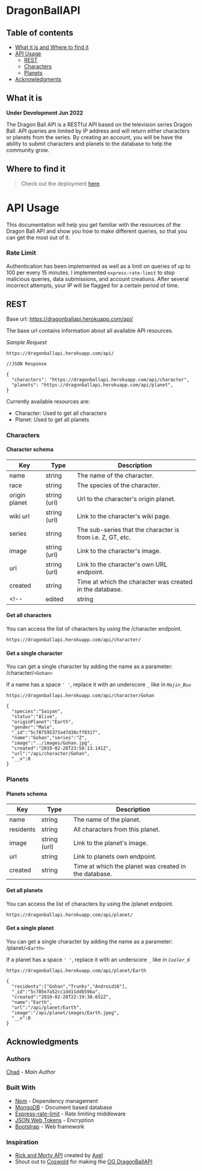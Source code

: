 # DragonBallAPI

## Table of contents

- [What it is and Where to find it](#what-it-is)
- [API Usage](#api-usage)
  - [REST](#rest)
  - [Characters](#characters)
  - [Planets](#planets)
- [Acknowledgments](#acknowledgments)

## What it is

**Under Development Jun 2022**

The Dragon Ball API is a RESTful API based on the television series Dragon Ball. API queries are limited by IP address and will return either characters or planets from the series. 
By creating an account, you will be have the ability to submit characters and planets to the database to help the community grow.

## Where to find it
> Check out the deployment [here](https://dragonballapi.herokuapp.com/).

# API Usage
This documentation will help you get familiar with the resources of the Dragon Ball API and show you how to make different queries, so that you can get the most out of it.

### Rate Limit
Authentication has been implemented as well as a limit on queries of up to 100 per every 15 minutes. I implemented `express-rate-limit` to stop malicious queries, data submissions, and account creations. After several incorrect attempts, your IP will be flagged for a certain period of time.

## REST
Base url: https://dragonballapi.herokuapp.com/api/

The base url contains information about all available API resources.

*Sample Request*
```
https://dragonballapi.herokuapp.com/api/
```
```
//JSON Response

{
  "characters": "https://dragonballapi.herokuapp.com/api/character",
  "planets": "https://dragonballapi.herokuapp.com/api/planet",
}
```
Currently available resources are:

* Character: Used to get all characters
* Planet: Used to get all planets

### Characters

#### Character schema
|Key|Type|Description|
|---|---|---|
|name|string|The name of the character.
|race|string|The species of the character.
|origin planet|string (url)|Url to the character's origin planet.
|wiki url|string (url)|Link to the character's wiki page.
|series|string|The sub-series that the character is from i.e. Z, GT, etc.
|image|string (url)|Link to the character's image.
|url|string (url)|Link to the character's own URL endpoint.
|created|string|Time at which the character was created in the database.
<!-- |edited|string|Time at which the character was last edited in the database. -->

#### Get all characters
You can access the list of characters by using the /character endpoint.
```
https://dragonballapi.herokuapp.com/api/character/
```

#### Get a single character
You can get a single character by adding the name as a parameter: /character/`<Gohan>`

If a name has a space `' '`, replace it with an underscore `_` like in *`Majin_Buu`*
```
https://dragonballapi.herokuapp.com/api/character/Gohan
```
```
{
  "species":"Saiyan",
  "status":"Alive",
  "originPlanet":"Earth",
  "gender":"Male",
  "_id":"5c787595373a47d30cff0317",
  "name":"Gohan","series":"Z",
  "image":"../images/Gohan.jpg",
  "created":"2019-02-28T23:58:13.141Z",
  "url":"/api/character/Gohan",
  "__v":0
}
```

### Planets

#### Planets schema
|Key|Type|Description|
|---|---|---|
|name|string|The name of the planet.
|residents|string|All characters from this planet.
|image|string (url)|Link to the planet's image.
|url|string|Link to planets own endpoint.
|created|string|Time at which the planet was created in the database.


#### Get all planets
You can access the list of characters by using the /planet endpoint.
```
https://dragonballapi.herokuapp.com/api/planet/
```

#### Get a single planet
You can get a single character by adding the name as a parameter: /planet/`<Earth>`

If a planet has a space `' '`, replace it with an underscore `_` like in  *`Cooler_6`*
```
https://dragonballapi.herokuapp.com/api/planet/Earth
```
```
{
  "residents":["Gohan","Trunks","Android16"],
  "_id":"5c785e7a52cc1dd11ddb59ba",
  "created":"2019-02-28T22:19:38.652Z",
  "name":"Earth",
  "url":"/api/planet/Earth",
  "image":"/api/planet/images/Earth.jpeg",
  "__v":0
}
```

<!-- ## Getting Started -->

<!-- These instructions will get you a copy of the project up and running on your local machine for **development and testing purposes**. -->

<!-- For access to the live deployment, visit:  
[https://dragonballapi.herokuapp.com](https://dragonballapi.herokuapp.com/) -->

<!-- ### Installing

Install all dependencies

```
npm install
```

Create .env file

```
touch .env
```

Add secret key to .env

```
SECRET = ???
``` -->

## Acknowledgments


### Authors
 
[Chad](https://github.com/chadvidovcich) - *Main Author*

<!-- See also the list of [contributors](https://github.com/coswold/Dragon_Ball_API/contributors) who participated in this project. -->

### Built With

* [Npm](https://www.npmjs.com/) - Dependency management
* [MongoDB](https://www.mongodb.com/) - Document based database
* [Express-rate-limit](https://www.npmjs.com/package/express-rate-limit) - Rate limiting middleware
* [JSON Web Tokens](https://jwt.io/) - Encryption
* [Bootstrap](https://getbootstrap.com/) - Web framework

### Inspiration
* [Rick and Morty API](https://rickandmortyapi.com/) created by [Axel](https://github.com/afuh)
* Shout out to [Coswold](https://github.com/Coswold) for making the [OG DragonBallAPI](https://github.com/Coswold/Dragon_Ball_API)